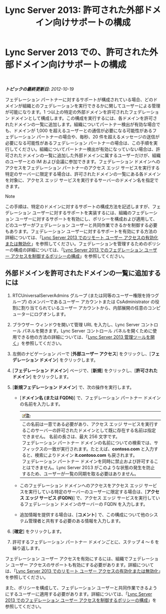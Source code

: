 ﻿---
title: 'Lync Server 2013: 許可された外部ドメイン向けサポートの構成'
TOCTitle: 許可された外部ドメイン向けサポートの構成
ms:assetid: 3ee6e175-986d-4c33-b03a-b9f93083dca6
ms:mtpsurl: https://technet.microsoft.com/ja-jp/library/Gg425908(v=OCS.15)
ms:contentKeyID: 48271879
ms.date: 05/19/2016
mtps_version: v=OCS.15
ms.translationtype: HT
---

# Lync Server 2013 での、許可された外部ドメイン向けサポートの構成

 

_**トピックの最終更新日:** 2012-10-19_

フェデレーション パートナーに対するサポートが構成されている場合、どのドメインが組織とのフェデレーションを実行できるかに関してユーザーによる管理が可能になります。1 つ以上の特定の外部ドメインを許可されたフェデレーション ドメインとして構成します。この構成を実行するには、各ドメインを許可されたドメインの一覧に追加します。組織についてパートナー検出が有効な場合でも、ドメインが 1,000 を超えるユーザーとの通信が必要になる可能性があるフェデレーション パートナーの場合や、毎秒、20 件を超えるメッセージの送信が必要になる可能性があるフェデレーション パートナーの場合は、この手順を実行してください。組織についてパートナー検出が有効になっていない場合は、許可されたドメインの一覧に追加した外部ドメインに属するユーザーだけが、組織のユーザーとの IM および会議に参加できます。フェデレーション ドメインへのアクセスをフェデレーション パートナーのアクセス エッジ サービスを実行する特定のサーバーに限定する場合は、許可されたドメインの一覧にある各ドメインを対象に、アクセス エッジ サービスを実行するサーバーのドメイン名を指定できます。

> [!NOTE]
> この手順は、特定のドメインに対するサポートの構成方法を記述しますが、フェデレーション ユーザーに対するサポートを実装するには、組織のフェデレーション ユーザーに対するサポートを有効にし、ポリシーを構成および適用して、どのユーザーがフェデレーション ユーザーと共同作業できるかを制御する必要もあります。フェデレーション ユーザーに対するサポートを有効にする方法の詳細については、「<a href="lync-server-2013-enable-or-disable-remote-user-access.md">Lync Server 2013 でのリモート ユーザー アクセスの有効化または無効化</a>」を参照してください。フェデレーションを管理するためのポリシーの構成の詳細については、「<a href="lync-server-2013-configure-policies-to-control-federated-user-access.md">Lync Server 2013 でのフェデレーション ユーザー アクセスを制御するポリシーの構成</a>」を参照してください。


## 外部ドメインを許可されたドメインの一覧に追加するには

1.  RTCUniversalServerAdmins グループ (または同等のユーザー権限を持つグループ) のメンバーであるユーザー アカウントまたは CsAdministrator の役割に割り当てられているユーザー アカウントから、内部展開の任意のコンピューターにログオンします。

2.  ブラウザー ウィンドウを開いて管理 URL を入力し、Lync Server コントロール パネルを開きます。Lync Server コントロール パネルを開くために使用できる他の方法の詳細については、「[Lync Server 2013 管理ツールを開く](lync-server-2013-open-lync-server-administrative-tools.md)」を参照してください。

3.  左側のナビゲーション バーで \[**外部ユーザー アクセス**\] をクリックし、\[**フェデレーション ドメイン**\] をクリックします。

4.  \[**フェデレーション ドメイン**\] ページで、\[**新規**\] をクリックし、\[**許可されたドメイン**\] をクリックします。

5.  \[**新規フェデレーション ドメイン**\] で、次の操作を実行します。
    
      - \[**ドメイン名 (または FQDN)**\] で、フェデレーション パートナー ドメインの名前を入力します。
        
        <table>
        <thead>
        <tr class="header">
        <th><img src="images/Gg412781.note(OCS.15).gif" title="note" alt="note" />注:</th>
        </tr>
        </thead>
        <tbody>
        <tr class="odd">
        <td>この名前は一意である必要があり、アクセス エッジ サービスを実行するこのサーバーの許可されたドメインとして既に存在する名前は指定できません。 名前の長さは、最大 256 文字です。<br />
        フェデレーション パートナー ドメインの名前についての検索では、サフィックスの一致が実行されます。たとえば、<strong>contoso.com</strong> と入力すると、検索によりドメイン <strong>it.contoso.com</strong> も戻されます。<br />
        フェデレーション パートナー ドメインを同時に禁止および許可することはできません。Lync Server 2013 がこのような状態の発生を防止するため、ユーザーが一覧の同期を取る必要はありません。</td>
        </tr>
        </tbody>
        </table>
    
      - このフェデレーション ドメインへのアクセスをアクセス エッジ サービスを実行している特定のサーバーのユーザーに限定する場合は、\[**アクセス エッジ サービス (FQDN)**\] で、アクセス エッジ サービスを実行しているフェデレーション ドメインのサーバーの FQDN を入力します。
    
      - 追加情報を提供する場合は、\[**コメント**\] で、この構成について他のシステム管理者と共有する必要のある情報を入力します。

6.  \[**確定**\] をクリックします。

7.  許可するフェデレーション パートナー ドメインごとに、ステップ 4 ～ 6 を繰り返します。

フェデレーション ユーザー アクセスを有効にするには、組織でフェデレーション ユーザー アクセスのサポートも有効にする必要があります。詳細については、「[Lync Server 2013 でのリモート ユーザー アクセスの有効化または無効化](lync-server-2013-enable-or-disable-remote-user-access.md)」を参照してください。

また、ポリシーを構成して、フェデレーション ユーザーと共同作業できるようにするユーザーに適用する必要があります。詳細については、「[Lync Server 2013 でのフェデレーション ユーザー アクセスを制御するポリシーの構成](lync-server-2013-configure-policies-to-control-federated-user-access.md)」を参照してください。


